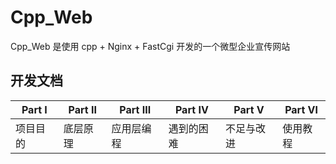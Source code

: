 # Cpp_Web
Cpp_Web 是使用 cpp + Nginx + FastCgi 开发的一个微型企业宣传网站  
## 开发文档

Part Ⅰ |  Part Ⅱ |  Part Ⅲ  |Part Ⅳ | Part Ⅴ | Part Ⅵ   
--- | --- | --- | --- | --- | ---   
项目目的 | 底层原理 | 应用层编程 | 遇到的困难 | 不足与改进 | 使用教程  



